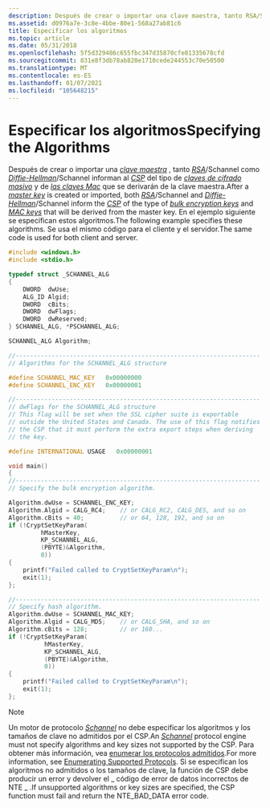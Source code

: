 ```yaml
---
description: Después de crear o importar una clave maestra, tanto RSA/Schannel como Diffie-Hellman/Schannel informan al CSP del tipo de claves de cifrado masivo y de las claves MAC que se derivarán de la clave maestra.
ms.assetid: d0976a7e-3c8e-4bbe-80e1-568a27ab81c6
title: Especificar los algoritmos
ms.topic: article
ms.date: 05/31/2018
ms.openlocfilehash: 5f5d329486c655fbc347d35870cfe81335678cfd
ms.sourcegitcommit: 831e8f3db78ab820e1710cede244553c70e50500
ms.translationtype: MT
ms.contentlocale: es-ES
ms.lasthandoff: 01/07/2021
ms.locfileid: "105648215"
---
```

# <a name="specifying-the-algorithms"></a><span data-ttu-id="08d7b-103">Especificar los algoritmos</span><span class="sxs-lookup"><span data-stu-id="08d7b-103">Specifying the Algorithms</span></span>

<span data-ttu-id="08d7b-104">Después de crear o importar una [*clave maestra*](../secgloss/m-gly.md) , tanto [*RSA*](../secgloss/r-gly.md)/Schannel como [*Diffie-Hellman*](../secgloss/d-gly.md)/Schannel informan al [*CSP*](../secgloss/c-gly.md) del tipo de [*claves de cifrado masivo*](../secgloss/b-gly.md) y de [*las claves Mac*](../secgloss/m-gly.md) que se derivarán de la clave maestra.</span><span class="sxs-lookup"><span data-stu-id="08d7b-104">After a [*master key*](../secgloss/m-gly.md) is created or imported, both [*RSA*](../secgloss/r-gly.md)/Schannel and [*Diffie-Hellman*](../secgloss/d-gly.md)/Schannel inform the [*CSP*](../secgloss/c-gly.md) of the type of [*bulk encryption keys*](../secgloss/b-gly.md) and [*MAC keys*](../secgloss/m-gly.md) that will be derived from the master key.</span></span> <span data-ttu-id="08d7b-105">En el ejemplo siguiente se especifican estos algoritmos.</span><span class="sxs-lookup"><span data-stu-id="08d7b-105">The following example specifies these algorithms.</span></span> <span data-ttu-id="08d7b-106">Se usa el mismo código para el cliente y el servidor.</span><span class="sxs-lookup"><span data-stu-id="08d7b-106">The same code is used for both client and server.</span></span>


```C++
#include <windows.h>
#include <stdio.h>

typedef struct _SCHANNEL_ALG 
{
    DWORD  dwUse;
    ALG_ID Algid;
    DWORD  cBits;
    DWORD  dwFlags;
    DWORD  dwReserved;
} SCHANNEL_ALG, *PSCHANNEL_ALG;

SCHANNEL_ALG Algorithm;

//--------------------------------------------------------------------
// Algorithms for the SCHANNEL_ALG structure

#define SCHANNEL_MAC_KEY   0x00000000
#define SCHANNEL_ENC_KEY   0x00000001

//--------------------------------------------------------------------
// dwFlags for the SCHANNEL_ALG structure
// This flag will be set when the SSL cipher suite is exportable 
// outside the United States and Canada. The use of this flag notifies
// the CSP that it must perform the extra export steps when deriving 
// the key.

#define INTERNATIONAL USAGE   0x00000001

void main()
{
//--------------------------------------------------------------------
// Specify the bulk encryption algorithm.

Algorithm.dwUse = SCHANNEL_ENC_KEY;
Algorithm.Algid = CALG_RC4;    // or CALG_RC2, CALG_DES, and so on
Algorithm.cBits = 40;          // or 64, 128, 192, and so on
if (!CryptSetKeyParam(
         hMasterKey, 
         KP_SCHANNEL_ALG, 
         (PBYTE)&Algorithm, 
         0))
{
    printf("Failed called to CryptSetKeyParam\n");
    exit(1);
};

//--------------------------------------------------------------------
// Specify hash algorithm.
Algorithm.dwUse = SCHANNEL_MAC_KEY;
Algorithm.Algid = CALG_MD5;    // or CALG_SHA, and so on
Algorithm.cBits = 128;         // or 160...
if (!CryptSetKeyParam(
          hMasterKey, 
          KP_SCHANNEL_ALG, 
          (PBYTE)&Algorithm, 
          0))
{
    printf("Failed called to CryptSetKeyParam\n");
    exit(1);
};
```



> [!Note]  
> <span data-ttu-id="08d7b-107">Un motor de protocolo [*Schannel*](../secgloss/s-gly.md) no debe especificar los algoritmos y los tamaños de clave no admitidos por el CSP.</span><span class="sxs-lookup"><span data-stu-id="08d7b-107">An [*Schannel*](../secgloss/s-gly.md) protocol engine must not specify algorithms and key sizes not supported by the CSP.</span></span> <span data-ttu-id="08d7b-108">Para obtener más información, vea [enumerar los protocolos admitidos](enumerating-supported-protocols.md).</span><span class="sxs-lookup"><span data-stu-id="08d7b-108">For more information, see [Enumerating Supported Protocols](enumerating-supported-protocols.md).</span></span> <span data-ttu-id="08d7b-109">Si se especifican los algoritmos no admitidos o los tamaños de clave, la función de CSP debe producir un error y devolver el \_ código de error de datos incorrectos de NTE \_ .</span><span class="sxs-lookup"><span data-stu-id="08d7b-109">If unsupported algorithms or key sizes are specified, the CSP function must fail and return the NTE\_BAD\_DATA error code.</span></span>

 

 

 
